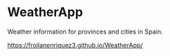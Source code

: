 # WeatherApp

Weather information for provinces and cities in Spain.

https://froilanenriquez3.github.io/WeatherApp/
